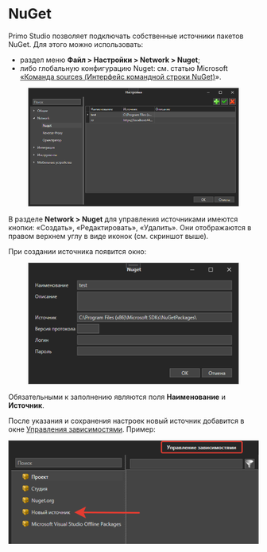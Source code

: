 # NuGet

Primo Studio позволяет подключать собственные источники пакетов NuGet. Для этого можно использовать:
* раздел меню **Файл > Настройки > Network > Nuget**;
* либо глобальную конфигурацию Nuget: см. статью Microsoft [«Команда sources (Интерфейс командной строки NuGet)](https://docs.microsoft.com/ru-ru/nuget/reference/cli-reference/cli-ref-sources)».

<figure><img src="../../.gitbook/assets/image (3).png" alt=""><figcaption></figcaption></figure>

В разделе **Network > Nuget** для управления источниками имеются кнопки: «Создать», «Редактировать», «Удалить». Они отображаются в правом верхнем углу в виде иконок (см. скриншот выше). 

При создании источника появится окно:

<figure><img src="../../.gitbook/assets/image (6).png" alt=""><figcaption></figcaption></figure>

Обязательными к заполнению являются поля **Наименование** и **Источник**. 

После указания и сохранения настроек новый источник добавится в окне [Управления зависимостями](https://docs.primo-rpa.ru/primo-rpa/primo-studio/projects/manage-dependencies#menedzher-zavisimostei). Пример:

![](../../.gitbook/assets/new-source-nuget-1.png)
